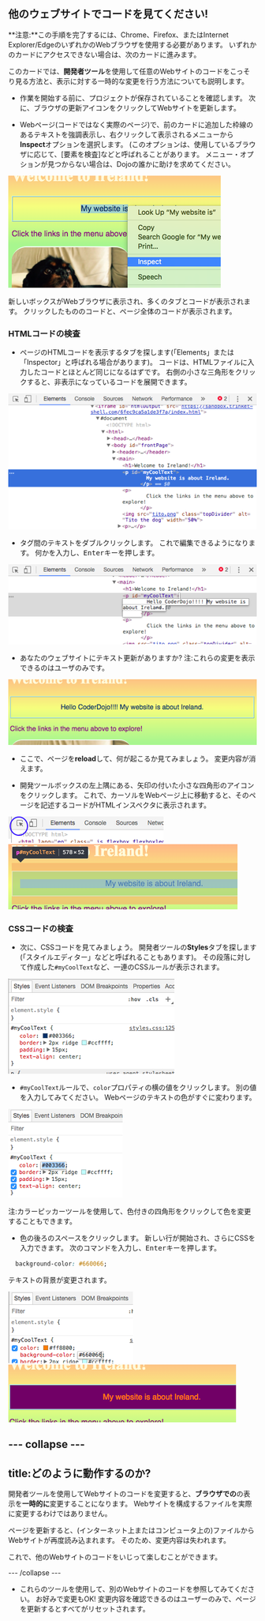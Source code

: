 ## 他のウェブサイトでコードを見てください!

**注意:**この手順を完了するには、Chrome、Firefox、またはInternet Explorer/EdgeのいずれかのWebブラウザを使用する必要があります。 いずれかのカードにアクセスできない場合は、次のカードに進みます。

このカードでは、**開発者ツール**を使用して任意のWebサイトのコードをこっそり見る方法と、表示に対する一時的な変更を行う方法についても説明します。

+ 作業を開始する前に、プロジェクトが保存されていることを確認します。 次に、ブラウザの更新アイコンをクリックしてWebサイトを更新します。

+ Webページ(コードではなく実際のページ)で、前のカードに追加した枠線のあるテキストを強調表示し、右クリックして表示されるメニューから**Inspect**オプションを選択します。 (このオプションは、使用しているブラウザに応じて、[要素を検査]などと呼ばれることがあります。 メニュー・オプションが見つからない場合は、Dojoの誰かに助けを求めてください。

![ハイライト表示された文字に対して検査オプションを選択する](images/highlightTextAndInspect.png)

新しいボックスがWebブラウザに表示され、多くのタブとコードが表示されます。 クリックしたもののコードと、ページ全体のコードが表示されます。

### HTMLコードの検査

+ ページのHTMLコードを表示するタブを探します(「Elements」または「Inspector」と呼ばれる場合があります)。 コードは、HTMLファイルに入力したコードとほとんど同じになるはずです。 右側の小さな三角形をクリックすると、非表示になっているコードを展開できます。

![テキスト要素を表示するインスペクタ](images/inspectTextHtml.png)

+ タグ間のテキストをダブルクリックします。 これで編集できるようになります。 何かを入力し、<kbd>Enter</kbd>キーを押します。

![インスペクタツールを使用したテキストの編集](images/inspectEditHtmlText.png)

+ あなたのウェブサイトにテキスト更新がありますか? 注:これらの変更を表示できるのはユーザのみです。

![テキストを編集したWebサイト](images/inspectEditHtmlTextResult.png)

+ ここで、ページを**reload**して、何が起こるか見てみましょう。 変更内容が消えます。

+ 開発ツールボックスの左上隅にある、矢印の付いた小さな四角形のアイコンをクリックします。 これで、カーソルをWebページ上に移動すると、そのページを記述するコードがHTMLインスペクタに表示されます。

![要素を選択するアイコン](images/inspectorSelectIcon.png) ![要素の選択](images/inspectorSelectElement.png)

### CSSコードの検査

+ 次に、CSSコードを見てみましょう。 開発者ツールの**Styles**タブを探します(「スタイルエディター」などと呼ばれることもあります)。 その段落に対して作成した`#myCoolText`など、一連のCSSルールが表示されます。

![要素のCSSコードの表示](images/inspectCssBlock.png)

+ `#myCoolText`ルールで、`color`プロパティの横の値をクリックします。 別の値を入力してみてください。 Webページのテキストの色がすぐに変わります。 

![CSSインスペクタを使用したテキストの色の編集](images/inspectEditCssColor.png)

注:カラーピッカーツールを使用して、色付きの四角形をクリックして色を変更することもできます。

+ 色の後ろのスペースをクリックします。 新しい行が開始され、さらにCSSを入力できます。 次のコマンドを入力し、<kbd>Enter</kbd>キーを押します。

```css
  background-color: #660066;
```

テキストの背景が変更されます。

![背景色プロパティの追加](images/inspectorEditingBgCol.png) ![新しい背景色](images/inspectorEditBgResult.png)

## \--- collapse \---

## title:どのように動作するのか?

開発者ツールを使用してWebサイトのコードを変更すると、**ブラウザでの**の表示を**一時的に**変更することになります。 Webサイトを構成するファイルを実際に変更するわけではありません。

ページを更新すると、(インターネット上またはコンピュータ上の)ファイルからWebサイトが再度読み込まれます。 そのため、変更内容は失われます。

これで、他のWebサイトのコードをいじって楽しむことができます。

\--- /collapse \---

+ これらのツールを使用して、別のWebサイトのコードを参照してみてください。 お好みで変更もOK! 変更内容を確認できるのはユーザーのみで、ページを更新するとすべてがリセットされます。